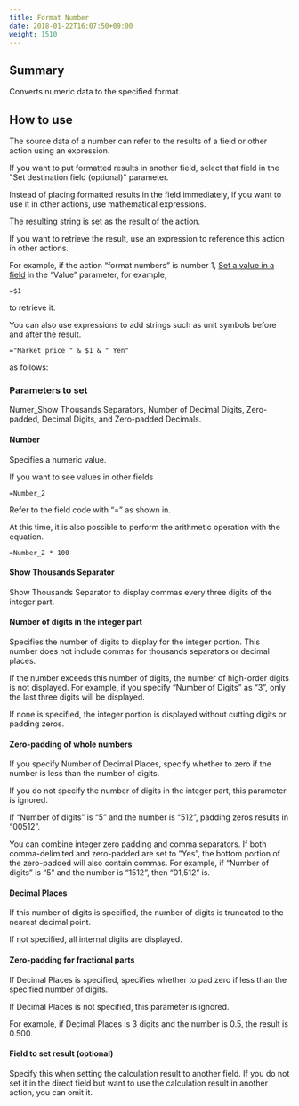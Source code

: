 ```yaml
---
title: Format Number
date: 2018-01-22T16:07:50+09:00
weight: 1510
---
```

## Summary

Converts numeric data to the specified format.

## How to use

The source data of a number can refer to the results of a field or other action using an expression.

If you want to put formatted results in another field, select that field in the "Set destination field (optional)" parameter.

Instead of placing formatted results in the field immediately, if you want to use it in other actions, use mathematical expressions.

The resulting string is set as the result of the action.

If you want to retrieve the result, use an expression to reference this action in other actions.

For example, if the action “format numbers” is number 1, [Set a value in a field](../../field/set_field_value/) in the “Value” parameter, for example,

```
=$1
```

to retrieve it.

You can also use expressions to add strings such as unit symbols before and after the result.

```
="Market price " & $1 & " Yen"
```

as follows:

### Parameters to set

Numer_Show Thousands Separators, Number of Decimal Digits, Zero-padded, Decimal Digits, and Zero-padded Decimals.

#### Number

Specifies a numeric value.

If you want to see values in other fields

```
=Number_2
```

Refer to the field code with “=” as shown in.

At this time, it is also possible to perform the arithmetic operation with the equation.

```
=Number_2 * 100
```

#### Show Thousands Separator

Show Thousands Separator to display commas every three digits of the integer part.

#### Number of digits in the integer part

Specifies the number of digits to display for the integer portion. This number does not include commas for thousands separators or decimal places.

If the number exceeds this number of digits, the number of high-order digits is not displayed. For example, if you specify “Number of Digits” as “3”, only the last three digits will be displayed.

If none is specified, the integer portion is displayed without cutting digits or padding zeros.

#### Zero-padding of whole numbers

If you specify Number of Decimal Places, specify whether to zero if the number is less than the number of digits.

If you do not specify the number of digits in the integer part, this parameter is ignored.

If “Number of digits” is “5” and the number is “512”, padding zeros results in “00512”.

You can combine integer zero padding and comma separators. If both comma-delimited and zero-padded are set to “Yes”, the bottom portion of the zero-padded will also contain commas. For example, if “Number of digits” is “5” and the number is “1512”, then “01,512” is.

#### Decimal Places

If this number of digits is specified, the number of digits is truncated to the nearest decimal point.

If not specified, all internal digits are displayed.

#### Zero-padding for fractional parts

If Decimal Places is specified, specifies whether to pad zero if less than the specified number of digits.

If Decimal Places is not specified, this parameter is ignored.

For example, if Decimal Places is 3 digits and the number is 0.5, the result is 0.500.

#### Field to set result (optional)

Specify this when setting the calculation result to another field. If you do not set it in the direct field but want to use the calculation result in another action, you can omit it.

